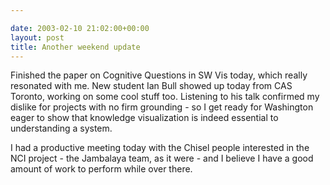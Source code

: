 ```yaml
---

date: 2003-02-10 21:02:00+00:00
layout: post
title: Another weekend update
---
```


Finished the paper on Cognitive Questions in SW Vis today, which really resonated with me. New student Ian Bull showed up today from CAS Toronto, working on some cool stuff too. Listening to his talk confirmed my dislike for projects with no firm grounding - so I get ready for Washington eager to show that knowledge visualization is indeed essential to understanding a system.

I had a productive meeting today with the Chisel people interested in the NCI project - the Jambalaya team, as it were - and I believe I have a good amount of work to perform while over there.
